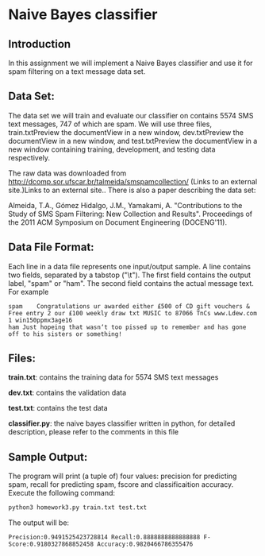 # Naive Bayes classifier

Introduction
---

In this assignment we will implement a Naive Bayes classifier and use it for spam filtering on a text message data set. 

Data Set:
---

The data set we will train and evaluate our classifier on contains 5574 SMS text messages, 747 of which are spam. We will use three files, train.txtPreview the documentView in a new window, dev.txtPreview the documentView in a new window, and test.txtPreview the documentView in a new window containing training, development, and testing data respectively. 

The raw data was downloaded from http://dcomp.sor.ufscar.br/talmeida/smspamcollection/ (Links to an external site.)Links to an external site.. There is also a paper describing the data set:

Almeida, T.A., Gómez Hidalgo, J.M., Yamakami, A. "Contributions to the Study of SMS Spam Filtering: New Collection and Results".  Proceedings of the 2011 ACM Symposium on Document Engineering (DOCENG'11).

Data File Format:
---

Each line in a data file represents one input/output sample. A line contains two fields, separated by a tabstop ("\t"). The first field contains the output label, "spam" or "ham". The second field contains the actual message text. For example  

```
spam	Congratulations ur awarded either £500 of CD gift vouchers & Free entry 2 our £100 weekly draw txt MUSIC to 87066 TnCs www.Ldew.com 1 win150ppmx3age16
ham	Just hopeing that wasn‘t too pissed up to remember and has gone off to his sisters or something!
```

Files:
---
**train.txt**: contains the training data for 5574 SMS text messages

**dev.txt**: contains the validation data

**test.txt**: contains the test data

**classifier.py**: the naive bayes classifier written in python, for detailed description, please refer to the comments in this file

Sample Output:
---

The program will print (a tuple of) four values: precision for predicting spam, recall for predicting spam, fscore and classificaition accuracy. 
Execute the following command:
```python
python3 homework3.py train.txt test.txt
```
The output will be:
```
Precision:0.9491525423728814 Recall:0.8888888888888888 F-Score:0.9180327868852458 Accuracy:0.9820466786355476
```
